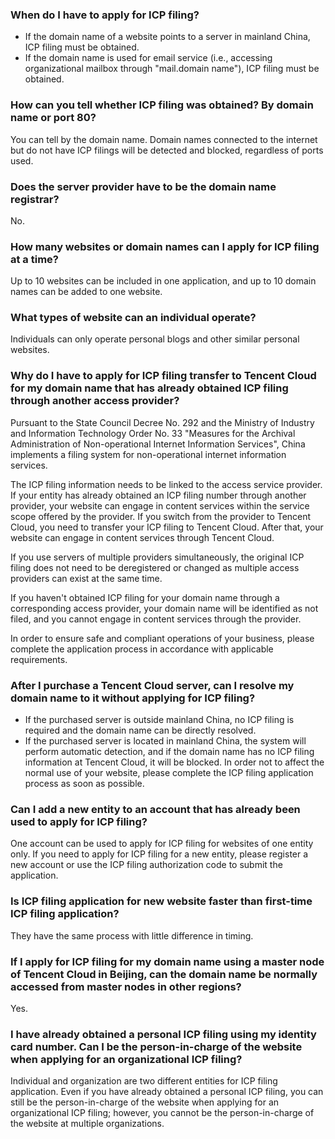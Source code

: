 ### When do I have to apply for ICP filing?

- If the domain name of a website points to a server in mainland China, ICP filing must be obtained.
- If the domain name is used for email service (i.e., accessing organizational mailbox through "mail.domain name"), ICP filing must be obtained.

### How can you tell whether ICP filing was obtained? By domain name or port 80?

You can tell by the domain name. Domain names connected to the internet but do not have ICP filings will be detected and blocked, regardless of ports used.

### Does the server provider have to be the domain name registrar?

No.

### How many websites or domain names can I apply for ICP filing at a time?

Up to 10 websites can be included in one application, and up to 10 domain names can be added to one website. 

### What types of website can an individual operate?

Individuals can only operate personal blogs and other similar personal websites.

### Why do I have to apply for ICP filing transfer to Tencent Cloud for my domain name that has already obtained ICP filing through another access provider?

Pursuant to the State Council Decree No. 292 and the Ministry of Industry and Information Technology Order No. 33 "Measures for the Archival Administration of Non-operational Internet Information Services", China implements a filing system for non-operational internet information services. 

The ICP filing information needs to be linked to the access service provider. If your entity has already obtained an ICP filing number through another provider, your website can engage in content services within the service scope offered by the provider. If you switch from the provider to Tencent Cloud, you need to transfer your ICP filing to Tencent Cloud. After that, your website can engage in content services through Tencent Cloud. 

If you use servers of multiple providers simultaneously, the original ICP filing does not need to be deregistered or changed as multiple access providers can exist at the same time. 

If you haven't obtained ICP filing for your domain name through a corresponding access provider, your domain name will be identified as not filed, and you cannot engage in content services through the provider. 

In order to ensure safe and compliant operations of your business, please complete the application process in accordance with applicable requirements. 

### After I purchase a Tencent Cloud server, can I resolve my domain name to it without applying for ICP filing?

- If the purchased server is outside mainland China, no ICP filing is required and the domain name can be directly resolved.
- If the purchased server is located in mainland China, the system will perform automatic detection, and if the domain name has no ICP filing information at Tencent Cloud, it will be blocked. In order not to affect the normal use of your website, please complete the ICP filing application process as soon as possible. 

### Can I add a new entity to an account that has already been used to apply for ICP filing?
One account can be used to apply for ICP filing for websites of one entity only. If you need to apply for ICP filing for a new entity, please register a new account or use the ICP filing authorization code to submit the application.

### Is ICP filing application for new website faster than first-time ICP filing application?

They have the same process with little difference in timing.

### If I apply for ICP filing for my domain name using a master node of Tencent Cloud in Beijing, can the domain name be normally accessed from master nodes in other regions?
Yes.
### I have already obtained a personal ICP filing using my identity card number. Can I be the person-in-charge of the website when applying for an organizational ICP filing?

Individual and organization are two different entities for ICP filing application. Even if you have already obtained a personal ICP filing, you can still be the person-in-charge of the website when applying for an organizational ICP filing; however, you cannot be the person-in-charge of the website at multiple organizations. 

